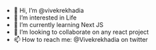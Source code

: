 - 👋 Hi, I’m @vivekrekhadia
- 👀 I’m interested in Life
- 🌱 I’m currently learning Next JS
- 💞️ I’m looking to collaborate on any react project 
- 📫 How to reach me: @Vivekrekhadia on twitter

<!---
vivekrekhadia/vivekrekhadia is a ✨ special ✨ repository because its `README.md` (this file) appears on your GitHub profile.
You can click the Preview link to take a look at your changes.
--->
